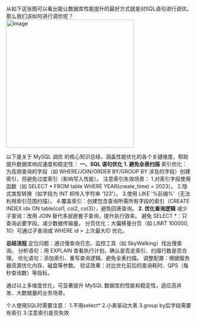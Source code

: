 从如下这张图可以看出能让数据库性能提升的最好方式就是对SQL语句进行调优。那么我们该如何进行调优呢？
<img width="346" alt="Image" src="https://github.com/user-attachments/assets/c26c6e75-e346-4d4b-8534-04e0d1717160" />

以下是关于 MySQL 调优 的核心知识总结，涵盖性能优化的各个关键维度，帮助提升数据库响应速度和稳定性：
**一、SQL 语句优化**
**1. 避免全表扫描**
索引优化：
为高频查询的字段（如 WHERE/JOIN/ORDER BY/GROUP BY 涉及的字段）创建索引，但避免过度索引（影响写入性能）。
注意索引失效场景：
1.对索引字段使用函数（如 SELECT * FROM table WHERE YEAR(create_time) = 2023）。
2.隐式类型转换（如字段为 INT 却传入字符串 '123'）。
3.使用 LIKE '%前缀%'（无法利用索引范围扫描）。
4.覆盖索引：创建包含查询所需所有字段的索引（CREATE INDEX idx ON table(col1, col2, col3)），避免回表查询。
**2. 优化查询逻辑**
减少子查询：改用 JOIN 替代多层嵌套子查询，提升执行效率。
避免 SELECT *：只查询必要字段，减少数据传输量。
分页优化：大偏移量分页（如 LIMIT 100000, 10）可通过子查询或 WHERE id > 上次最大ID 优化。

**总结流程**
定位问题：通过慢查询日志、监控工具（如 SkyWalking）找出慢查询。
分析语句：用 EXPLAIN 查看执行计划，确认是否走索引、扫描行数是否合理。
优化语句：添加索引、重写查询逻辑、避免全表扫描。
调整配置：根据服务器资源优化内存、磁盘等参数。
验证效果：对比优化前后的查询耗时、QPS（每秒查询数）等指标。

通过以上多维度优化，可显著提升 MySQL 数据库的性能和稳定性，适应高并发、大数据量的业务场景。

个人使用SQL时需要注意：
1.不用select*
2.小表驱动大表
3.group by后字段需要有索引
3.注意索引是否失效